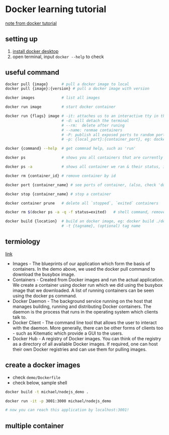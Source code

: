 # Docker learning tutorial

[note from docker tutorial](https://docker-curriculum.com/)

## setting up

1. [install docker desktop](https://docs.docker.com/desktop/install/mac-install/)
2. open terminal, input `docker --help` to check

## useful command

```sh
docker pull {image}      # pull a docker image to local
docker pull {image}:{version} # pull a docker image with version

docker images            # list all images

docker run image         # start docker container

docker run {flags} image # -it: attaches us to an interactive tty in the container.
                         # -d: will detach the terminal
                         # --rm:  delete after runing
                         # --name: renmae containers
                         # -P: publish all exposed ports to random ports
                         # -p: {local_port}:{container_port}, eg: docker run -p 8888:5000 michael/simple_app

docker {command} --help  # get commnad help, such as 'run'

docker ps                # shows you all containers that are currently running

docker ps -a             # shows all container we ran & their status, id, etc

docker rm {container_id} # remove container by id

docker port {container_name} # see ports of container, (also, check 'docker-machine ip default')

docker stop {container_name} # stop a container

docker container prune   # delete all `stopped`, `exited` containers

docker rm $(docker ps -a -q -f status=exited)   # shell command, remove all containers whose 'status' are 'exited'

docker build {location}  # build an docker image, eg: docker build ./demo/
                         # -t {tagname}, (optional) tag name
```

## termiology

[link](https://docker-curriculum.com/#terminology)

- Images - The blueprints of our application which form the basis of containers. In the demo above, we used the docker pull command to download the busybox image.
- Containers - Created from Docker images and run the actual application. We create a container using docker run which we did using the busybox image that we downloaded. A list of running containers can be seen using the docker ps command.
- Docker Daemon - The background service running on the host that manages building, running and distributing Docker containers. The daemon is the process that runs in the operating system which clients talk to.
- Docker Client - The command line tool that allows the user to interact with the daemon. More generally, there can be other forms of clients too - such as Kitematic which provide a GUI to the users.
- Docker Hub - A registry of Docker images. You can think of the registry as a directory of all available Docker images. If required, one can host their own Docker registries and can use them for pulling images.

## create a docker images

- check `demo/Dockerfile`
- check below, sample shell

```sh
docker build -t michael/nodejs_demo .

docker run -it -p 3001:3000 michael/nodejs_demo

# now you can reach this application by localhost:3001!
```

## multiple container

